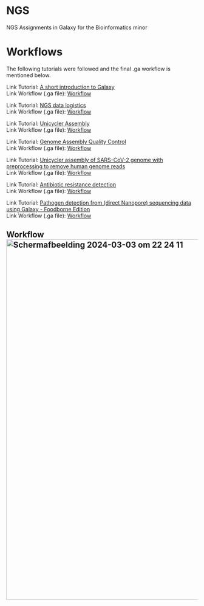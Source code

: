 # NGS
NGS Assignments in Galaxy for the Bioinformatics minor

# Workflows
The following tutorials were followed and the final .ga workflow is mentioned below. 

Link Tutorial: [A short introduction to Galaxy](https://training.galaxyproject.org/training-material/topics/introduction/tutorials/galaxy-intro-short/tutorial.html)  
Link Workflow (.ga file): [Workflow](Galaxy-Workflow-Lecture_1__A_short_introduction_to_Galaxy_.ga)

Link Tutorial: [NGS data logistics](https://training.galaxyproject.org/training-material/topics/introduction/tutorials/galaxy-intro-ngs-data-managment/tutorial.html)  
Link Workflow (.ga file): [Workflow](Galaxy-Workflow-Lecture_1__NGS_data_logistics__.ga)

Link Tutorial: [Unicycler Assembly](https://training.galaxyproject.org/training-material/topics/assembly/tutorials/unicycler-assembly/tutorial.html)  
Link Workflow (.ga file): [Workflow](Galaxy-Workflow-Lecture_2__Unicycler_Assembly__.ga)

Link Tutorial: [Genome Assembly Quality Control](https://training.galaxyproject.org/training-material/topics/assembly/tutorials/assembly-quality-control/tutorial.html)  
Link Workflow (.ga file): [Workflow](Galaxy-Workflow-Lecture_2__Genome_Assembly_Quality_Control__.ga)

Link Tutorial: [Unicycler assembly of SARS-CoV-2 genome with preprocessing to remove human genome reads](https://training.galaxyproject.org/training-material/topics/assembly/tutorials/assembly-with-preprocessing/tutorial.html?utm_source=smorgasbord&utm_medium=website&utm_campaign=smorgasbord2021)  
Link Workflow (.ga file): [Workflow](Galaxy-Workflow-Lecture_2__Unicycler_assembly_of_SARS-CoV-2_genome_with_preprocessing_to_remove_human_genome_reads__.ga)

Link Tutorial: [Antibiotic resistance detection](https://training.galaxyproject.org/training-material/topics/microbiome/tutorials/plasmid-metagenomics-nanopore/tutorial.html)  
Link Workflow (.ga file): [Workflow](Galaxy-Workflow-Lecture_3__Antibiotic_resistance_detection_.ga)

Link Tutorial: [Pathogen detection from (direct Nanopore) sequencing data using Galaxy - Foodborne Edition](https://training.galaxyproject.org/training-material/topics/microbiome/tutorials/pathogen-detection-from-nanopore-foodborne-data/tutorial.html#phylogenetic-tree-building)  
Link Workflow (.ga file): [Workflow](Galaxy-Workflow-Lecture_3__Pathogen_detection_from_(direct_Nanopore)_sequencing_data_using_Galaxy_-_Foodborne_Edition__.ga)

## Workflow <img width="950" alt="Scherm­afbeelding 2024-03-03 om 22 24 11" src="https://github.com/MaxDubbeld/NGS-Workflow/assets/109160117/214e962d-43c7-4a7f-a9d0-6005b1ea18dc">
